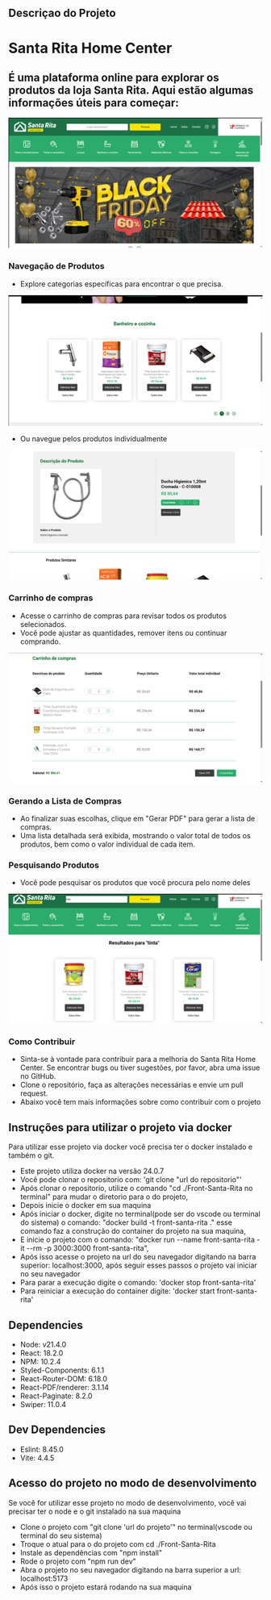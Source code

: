 ## Descriçao do Projeto

<h1>Santa Rita Home Center</h1>

<h2>É uma plataforma online para explorar os produtos da loja Santa Rita. Aqui estão algumas informações úteis para começar:</h2> 
 
<!-- <h3>Link do Projeto</h3>

 - Você pode visitar o site clicando <a href="#" target="_blank">aqui!</a> -->

![Alt Text](./public/home.png)

<h3>Navegação de Produtos</h3>

- Explore categorias específicas para encontrar o que precisa.

![Alt Text](./public/categorias.png)

- Ou navegue pelos produtos individualmente

![Alt Text](./public/item.png)


<h3>Carrinho de compras</h3>

- Acesse o carrinho de compras para revisar todos os produtos selecionados.
- Você pode ajustar as quantidades, remover itens ou continuar comprando.

![Alt Text](./public/carrinho.png)

<h3>Gerando a Lista de Compras</h3>

- Ao finalizar suas escolhas, clique em "Gerar PDF" para gerar a lista de compras.
- Uma lista detalhada será exibida, mostrando o valor total de todos os produtos, bem como o valor individual de cada item.

<h3>Pesquisando Produtos</h3>

- Você pode pesquisar os produtos que você procura pelo nome deles

![Alt Text](./public/pesquisa.png)

<h3>Como Contribuir</h3>

- Sinta-se à vontade para contribuir para a melhoria do Santa Rita Home Center. Se encontrar bugs ou tiver sugestões, por favor, abra uma issue no GitHub.
- Clone o repositório, faça as alterações necessárias e envie um pull request.
- Abaixo você tem mais informações sobre como contribuir com o projeto

## Instruções para utilizar o projeto via docker

Para utilizar esse projeto via docker você precisa ter o docker instalado e também o git.

-  Este projeto utiliza docker na versão 24.0.7
-  Você pode clonar o repositorio com: 'git clone "url do repositorio"'
-  Após clonar o repositorio, utilize o comando "cd ./Front-Santa-Rita no terminal" para mudar o diretorio para o do projeto,
-  Depois inicie o docker em sua maquina
-  Após iniciar o docker, digite no terminal(pode ser do vscode ou terminal do sistema) o comando: "docker build -t front-santa-rita ." esse comando faz a construção do container do projeto na sua maquina,
-  E inicie o projeto com o comando: "docker run --name front-santa-rita -it --rm -p 3000:3000 front-santa-rita",
-  Após isso acesse o projeto na url do seu navegador digitando na barra superior: localhost:3000, após seguir esses passos o projeto vai iniciar no seu navegador
- Para parar a execução digite o comando: 'docker stop front-santa-rita'
- Para reiniciar a execução do container digite: 'docker start front-santa-rita'

## Dependencies

- Node: v21.4.0
- React: 18.2.0
- NPM: 10.2.4
- Styled-Components: 6.1.1
- React-Router-DOM: 6.18.0
- React-PDF/renderer: 3.1.14
- React-Paginate: 8.2.0
- Swiper: 11.0.4

## Dev Dependencies

- Eslint: 8.45.0
- Vite: 4.4.5

## Acesso do projeto no modo de desenvolvimento

 Se você for utilizar esse projeto no modo de desenvolvimento, você vai precisar ter o node e o git instalado na sua maquina
 
- Clone o projeto com "git clone 'url do projeto'" no terminal(vscode ou terminal do seu sistema)
- Troque o atual para o do projeto com cd ./Front-Santa-Rita 
- Instale as dependências com "npm install"
- Rode o projeto com "npm run dev"
- Abra o projeto no seu navegador digitando na barra superior a url: localhost:5173
- Após isso o projeto estará rodando na sua maquina
